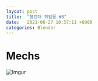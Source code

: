 ```yaml
---
layout: post
title:  "블렌더 작업물 #3"
date:   2021-06-27 10:37:11 +0900
categories: Blender
---
```


# Mechs

![Imgur](https://i.imgur.com/LfTDf1i.gifv)